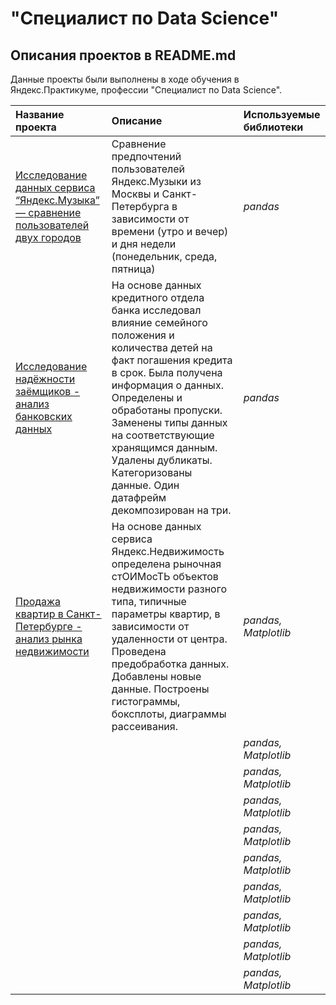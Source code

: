 # "Специалист по Data Science"

## Описания проектов в README.md

Данные проекты были выполнены в ходе обучения в Яндекс.Практикуме, профессии "Специалист по Data Science".

| Название проекта | Описание | Используемые библиотеки | 
| :---------------------- | :---------------------- | :---------------------- |
| [Исследование данных сервиса “Яндекс.Музыка” — сравнение пользователей двух городов]() | Сравнение предпочтений пользователей Яндекс.Музыки из Москвы и Санкт-Петербурга в зависимости от времени (утро и вечер) и дня недели (понедельник, среда, пятница)| *pandas* |
| [Исследование надёжности заёмщиков - анализ банковских данных]() | На основе данных кредитного отдела банка исследовал влияние семейного положения и количества детей на факт погашения кредита в срок. Была получена информация o данных. Определены и обработаны пропуски. Заменены типы данных на соответствующие хранящимся данным. Удалены дубликаты. Категоризованы данные. Один датафрейм декомпозирован на три.| *pandas* |
| [Продажа квартир в Санкт-Петербурге - анализ рынка недвижимости]() | На основе данных сервиса Яндекс.Недвижимость определена рыночная стОИМосТЬ объектов недвижимости разного типа, типичные параметры квартир, в зависимости от удаленности от центра. Проведена предобработка данных. Добавлены новые данные. Построены гистограммы, боксплоты, диаграммы рассеивания. | *pandas, Matplotlib* |
| []() |  | *pandas, Matplotlib* |
| []() |  | *pandas, Matplotlib* |
| []() |  | *pandas, Matplotlib* |
| []() |  | *pandas, Matplotlib* |
| []() |  | *pandas, Matplotlib* |
| []() |  | *pandas, Matplotlib* |
| []() |  | *pandas, Matplotlib* |
| []() |  | *pandas, Matplotlib* |
| []() |  | *pandas, Matplotlib* |

